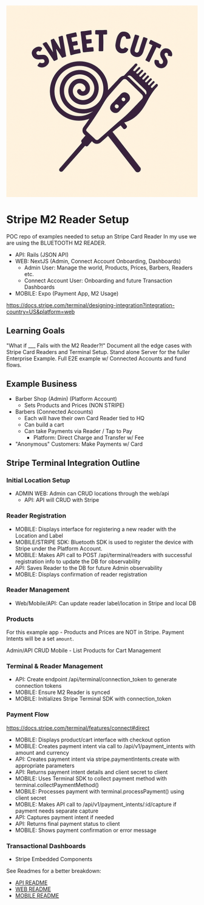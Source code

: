 ![Sweet Cuts Logo](./sweet_cuts.png)

# Stripe M2 Reader Setup

POC repo of examples needed to setup an Stripe Card Reader
In my use we are using the BLUETOOTH M2 READER.

- API: Rails (JSON API)
- WEB: NextJS (Admin, Connect Account Onboarding, Dashboards)
  - Admin User: Manage the world, Products, Prices, Barbers, Readers etc.
  - Connect Account User: Onboarding and future Transaction Dashboards
- MOBILE: Expo (Payment App, M2 Usage)

<https://docs.stripe.com/terminal/designing-integration?integration-country=US&platform=web>

## Learning Goals

"What if ___ Fails with the M2 Reader?!"
Document all the edge cases with Stripe Card Readers and Terminal Setup.
Stand alone Server for the fuller Enterprise Example.
Full E2E example w/ Connected Accounts and fund flows.

## Example Business

- Barber Shop (Admin) (Platform Account)
  - Sets Products and Prices (NON STRIPE)
- Barbers (Connected Accounts)
  - Each will have their own Card Reader tied to HQ
  - Can build a cart
  - Can take Payments via Reader / Tap to Pay
    - Platform: Direct Charge and Transfer w/ Fee
- "Anonymous" Customers: Make Payments w/ Card

## Stripe Terminal Integration Outline

### Initial Location Setup

- ADMIN WEB: Admin can CRUD locations through the web/api
  - API: API will CRUD with Stripe

### Reader Registration

- MOBILE: Displays interface for registering a new reader with the Location and Label
- MOBILE/STRIPE SDK: Bluetooth SDK is used to register the device with Stripe under the Platform Account.
- MOBILE: Makes API call to POST /api/terminal/readers with successful registration info to update the DB for observability
- API: Saves Reader to the DB for future Admin observability
- MOBILE: Displays confirmation of reader registration

### Reader Management

- Web/Mobile/API: Can update reader label/location in Stripe and local DB

### Products

For this example app - Products and Prices are NOT in Stripe.
Payment Intents will be a set `amount`.

Admin/API CRUD
Mobile - List Products for Cart Management

### Terminal & Reader Management

- API: Create endpoint /api/terminal/connection_token to generate connection tokens
- MOBILE: Ensure M2 Reader is synced
- MOBILE: Initializes Stripe Terminal SDK with connection_token

### Payment Flow

<https://docs.stripe.com/terminal/features/connect#direct>

- MOBILE: Displays product/cart interface with checkout option
- MOBILE: Creates payment intent via call to /api/v1/payment_intents with amount and currency
- API: Creates payment intent via stripe.paymentIntents.create with appropriate parameters
- API: Returns payment intent details and client secret to client
- MOBILE: Uses Terminal SDK to collect payment method with terminal.collectPaymentMethod()
- MOBILE: Processes payment with terminal.processPayment() using client secret
- MOBILE: Makes API call to /api/v1/payment_intents/:id/capture if payment needs separate capture
- API: Captures payment intent if needed
- API: Returns final payment status to client
- MOBILE: Shows payment confirmation or error message

### Transactional Dashboards

- Stripe Embedded Components

See Readmes for a better breakdown:

- [API README](./api/README.md)
- [WEB README](./web/README.md)
- [MOBILE README](./mobile/README.md)
